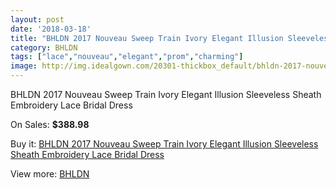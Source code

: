 ```yaml
---
layout: post
date: '2018-03-18'
title: "BHLDN 2017 Nouveau Sweep Train Ivory Elegant Illusion Sleeveless Sheath Embroidery Lace Bridal Dress"
category: BHLDN
tags: ["lace","nouveau","elegant","prom","charming"]
image: http://img.idealgown.com/20301-thickbox_default/bhldn-2017-nouveau-sweep-train-ivory-elegant-illusion-sleeveless-sheath-embroidery-lace-bridal-dress.jpg
---
```

BHLDN 2017 Nouveau Sweep Train Ivory Elegant Illusion Sleeveless Sheath Embroidery Lace Bridal Dress

On Sales: **$388.98**
<a href="https://www.idealgown.com/en/bhldn/7757-bhldn-2017-nouveau-sweep-train-ivory-elegant-illusion-sleeveless-sheath-embroidery-lace-bridal-dress.html"><amp-img layout="responsive" width="600" height="600" src="//img.idealgown.com/20301-thickbox_default/bhldn-2017-nouveau-sweep-train-ivory-elegant-illusion-sleeveless-sheath-embroidery-lace-bridal-dress.jpg" alt="BHLDN 2017 Nouveau Sweep Train Ivory Elegant Illusion Sleeveless Sheath Embroidery Lace Bridal Dress 0" /></a>
<a href="https://www.idealgown.com/en/bhldn/7757-bhldn-2017-nouveau-sweep-train-ivory-elegant-illusion-sleeveless-sheath-embroidery-lace-bridal-dress.html"><amp-img layout="responsive" width="600" height="600" src="//img.idealgown.com/20310-thickbox_default/bhldn-2017-nouveau-sweep-train-ivory-elegant-illusion-sleeveless-sheath-embroidery-lace-bridal-dress.jpg" alt="BHLDN 2017 Nouveau Sweep Train Ivory Elegant Illusion Sleeveless Sheath Embroidery Lace Bridal Dress 1" /></a>
<a href="https://www.idealgown.com/en/bhldn/7757-bhldn-2017-nouveau-sweep-train-ivory-elegant-illusion-sleeveless-sheath-embroidery-lace-bridal-dress.html"><amp-img layout="responsive" width="600" height="600" src="//img.idealgown.com/20309-thickbox_default/bhldn-2017-nouveau-sweep-train-ivory-elegant-illusion-sleeveless-sheath-embroidery-lace-bridal-dress.jpg" alt="BHLDN 2017 Nouveau Sweep Train Ivory Elegant Illusion Sleeveless Sheath Embroidery Lace Bridal Dress 2" /></a>
<a href="https://www.idealgown.com/en/bhldn/7757-bhldn-2017-nouveau-sweep-train-ivory-elegant-illusion-sleeveless-sheath-embroidery-lace-bridal-dress.html"><amp-img layout="responsive" width="600" height="600" src="//img.idealgown.com/20308-thickbox_default/bhldn-2017-nouveau-sweep-train-ivory-elegant-illusion-sleeveless-sheath-embroidery-lace-bridal-dress.jpg" alt="BHLDN 2017 Nouveau Sweep Train Ivory Elegant Illusion Sleeveless Sheath Embroidery Lace Bridal Dress 3" /></a>
<a href="https://www.idealgown.com/en/bhldn/7757-bhldn-2017-nouveau-sweep-train-ivory-elegant-illusion-sleeveless-sheath-embroidery-lace-bridal-dress.html"><amp-img layout="responsive" width="600" height="600" src="//img.idealgown.com/20307-thickbox_default/bhldn-2017-nouveau-sweep-train-ivory-elegant-illusion-sleeveless-sheath-embroidery-lace-bridal-dress.jpg" alt="BHLDN 2017 Nouveau Sweep Train Ivory Elegant Illusion Sleeveless Sheath Embroidery Lace Bridal Dress 4" /></a>
<a href="https://www.idealgown.com/en/bhldn/7757-bhldn-2017-nouveau-sweep-train-ivory-elegant-illusion-sleeveless-sheath-embroidery-lace-bridal-dress.html"><amp-img layout="responsive" width="600" height="600" src="//img.idealgown.com/20306-thickbox_default/bhldn-2017-nouveau-sweep-train-ivory-elegant-illusion-sleeveless-sheath-embroidery-lace-bridal-dress.jpg" alt="BHLDN 2017 Nouveau Sweep Train Ivory Elegant Illusion Sleeveless Sheath Embroidery Lace Bridal Dress 5" /></a>
<a href="https://www.idealgown.com/en/bhldn/7757-bhldn-2017-nouveau-sweep-train-ivory-elegant-illusion-sleeveless-sheath-embroidery-lace-bridal-dress.html"><amp-img layout="responsive" width="600" height="600" src="//img.idealgown.com/20305-thickbox_default/bhldn-2017-nouveau-sweep-train-ivory-elegant-illusion-sleeveless-sheath-embroidery-lace-bridal-dress.jpg" alt="BHLDN 2017 Nouveau Sweep Train Ivory Elegant Illusion Sleeveless Sheath Embroidery Lace Bridal Dress 6" /></a>
<a href="https://www.idealgown.com/en/bhldn/7757-bhldn-2017-nouveau-sweep-train-ivory-elegant-illusion-sleeveless-sheath-embroidery-lace-bridal-dress.html"><amp-img layout="responsive" width="600" height="600" src="//img.idealgown.com/20304-thickbox_default/bhldn-2017-nouveau-sweep-train-ivory-elegant-illusion-sleeveless-sheath-embroidery-lace-bridal-dress.jpg" alt="BHLDN 2017 Nouveau Sweep Train Ivory Elegant Illusion Sleeveless Sheath Embroidery Lace Bridal Dress 7" /></a>
<a href="https://www.idealgown.com/en/bhldn/7757-bhldn-2017-nouveau-sweep-train-ivory-elegant-illusion-sleeveless-sheath-embroidery-lace-bridal-dress.html"><amp-img layout="responsive" width="600" height="600" src="//img.idealgown.com/20303-thickbox_default/bhldn-2017-nouveau-sweep-train-ivory-elegant-illusion-sleeveless-sheath-embroidery-lace-bridal-dress.jpg" alt="BHLDN 2017 Nouveau Sweep Train Ivory Elegant Illusion Sleeveless Sheath Embroidery Lace Bridal Dress 8" /></a>
<a href="https://www.idealgown.com/en/bhldn/7757-bhldn-2017-nouveau-sweep-train-ivory-elegant-illusion-sleeveless-sheath-embroidery-lace-bridal-dress.html"><amp-img layout="responsive" width="600" height="600" src="//img.idealgown.com/20302-thickbox_default/bhldn-2017-nouveau-sweep-train-ivory-elegant-illusion-sleeveless-sheath-embroidery-lace-bridal-dress.jpg" alt="BHLDN 2017 Nouveau Sweep Train Ivory Elegant Illusion Sleeveless Sheath Embroidery Lace Bridal Dress 9" /></a>

Buy it: [BHLDN 2017 Nouveau Sweep Train Ivory Elegant Illusion Sleeveless Sheath Embroidery Lace Bridal Dress](https://www.idealgown.com/en/bhldn/7757-bhldn-2017-nouveau-sweep-train-ivory-elegant-illusion-sleeveless-sheath-embroidery-lace-bridal-dress.html "BHLDN 2017 Nouveau Sweep Train Ivory Elegant Illusion Sleeveless Sheath Embroidery Lace Bridal Dress")

View more: [BHLDN](https://www.idealgown.com/en/149-bhldn "BHLDN")